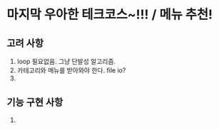 # 마지막 우아한 테크코스~!!! / 메뉴 추천!

## 고려 사항 
1. loop 필요없음. 그냥 단발성 알고리즘. 
2. 카테고리와 메뉴를 받아와야 한다. file io? 
3. 

## 기능 구현 사항

1. 
